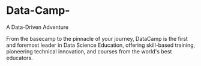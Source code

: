# Data-Camp-

A Data-Driven Adventure

From the basecamp to the pinnacle of your journey, DataCamp is the first and foremost leader in Data Science Education, offering skill-based training, pioneering technical innovation, and courses from the world's best educators.
